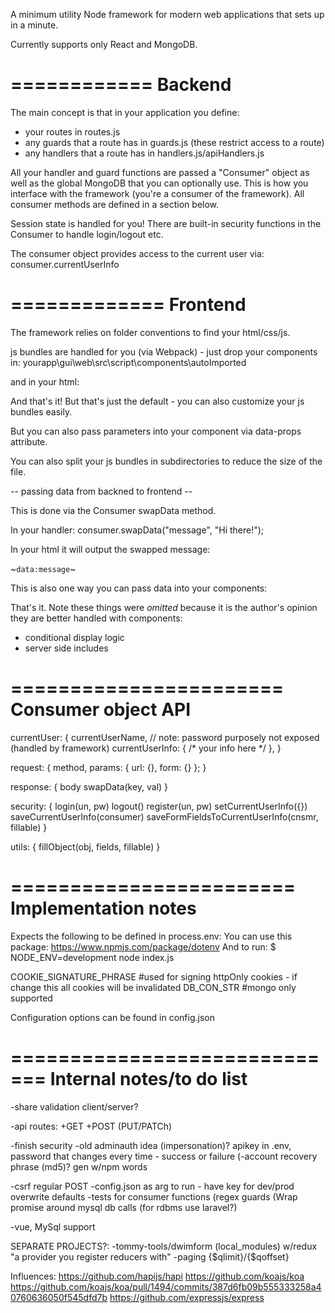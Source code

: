 A minimum utility Node framework for modern web applications that sets up in a minute.

Currently supports only React and MongoDB.


============
  Backend
============

The main concept is that in your application you define:
- your routes in routes.js
- any guards that a route has in guards.js (these restrict access to a route)
- any handlers that a route has in handlers.js/apiHandlers.js

All your handler and guard functions are passed a "Consumer" object as well as the global MongoDB that you can optionally use.
This is how you interface with the framework (you're a consumer of the framework).
All consumer methods are defined in a section below.

Session state is handled for you! There are built-in security functions in the Consumer to handle login/logout etc.

The consumer object provides access to the current user via: consumer.currentUserInfo


=============
  Frontend
=============

The framework relies on folder conventions to find your html/css/js.

js bundles are handled for you (via Webpack) - just drop your components in:
    yourapp\gui\web\src\script\components\autoImported

and in your html:
    <div data-component="YourComponent"></div>

And that's it! But that's just the default - you can also customize your js bundles easily.

But you can also pass parameters into your component via data-props attribute.

You can also split your js bundles in subdirectories to reduce the size of the file.


-- passing data from backned to frontend --

This is done via the Consumer swapData method.

In your handler:
    consumer.swapData("message", "Hi there!");

In your html it will output the swapped message:
    <div>~`data:message`~</div>

This is also one way you can pass data into your components:
    <div data-component="YourComponent" data-props='{ "userName": "~`data:userName`~" }'></div>

That's it. Note these things were _omitted_ because it is the author's opinion they are better handled with components:
- conditional display logic
- server side includes


=======================
  Consumer object API
=======================

currentUser: {
    currentUserName,  // note: password purposely not exposed (handled by framework)
    currentUserInfo: { /* your info here */ },
}

request: {
    method,
    params: {
        url: {},
        form: {}
    };
}

response: {
    body
    swapData(key, val)
}

security: {
    login(un, pw)
    logout()
    register(un, pw)
    setCurrentUserInfo({})
    saveCurrentUserInfo(consumer)
    saveFormFieldsToCurrentUserInfo(cnsmr, fillable)
}

utils: {
    fillObject(obj, fields, fillable)
}


========================
  Implementation notes
========================

Expects the following to be defined in process.env:
    You can use this package: https://www.npmjs.com/package/dotenv
    And to run: $ NODE_ENV=development node index.js

COOKIE_SIGNATURE_PHRASE #used for signing httpOnly cookies - if change this all cookies will be invalidated
DB_CON_STR #mongo only supported

Configuration options can be found in config.json


=============================
  Internal notes/to do list
=============================

-share validation client/server?

-api routes:
    +GET
    +POST
    (PUT/PATCh)

-finish security
    -old adminauth idea (impersonation)? apikey in .env, password that changes every time - success or failure
    (-account recovery phrase (md5)? gen w/npm words

-csrf regular POST
-config.json as arg to run - have key for dev/prod overwrite defaults
-tests for consumer functions
(regex guards
(Wrap promise around mysql db calls (for rdbms use laravel?)

-vue, MySql support

SEPARATE PROJECTS?:
-tommy-tools/dwimform (local_modules) w/redux "a provider you register reducers with"
-paging {$qlimit}/{$qoffset}


Influences:
https://github.com/hapijs/hapi
https://github.com/koajs/koa
    https://github.com/koajs/koa/pull/1494/commits/387d6fb09b555333258a40760636050f545dfd7b
https://github.com/expressjs/express
